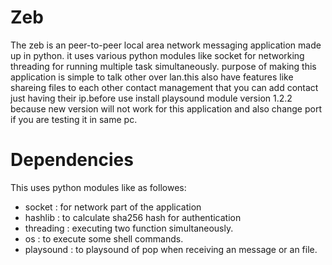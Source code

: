 # Zeb
The zeb is an peer-to-peer local area network messaging application made up in python.
it uses various python modules like socket for networking threading for running multiple task simultaneously.
purpose of making this application is simple to talk other over lan.this also have features like shareing files to each other
contact management that you can add contact just having their ip.before use install playsound module version 1.2.2 because new version will not work
for this application and also change port if you are testing it in same pc.

# Dependencies
This uses python modules like as followes:
* socket : for network part of the application
* hashlib : to calculate sha256 hash for authentication
* threading : executing two function simultaneously.
* os : to execute some shell commands.
* playsound : to playsound of pop when receiving an message or an file.
